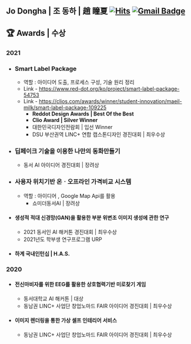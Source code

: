 <div> 
 
  ## Jo Dongha | 조 동하 | 趙 瞳夏    [![Hits](https://hits.seeyoufarm.com/api/count/incr/badge.svg?url=https%3A%2F%2Fgithub.com%2Fjodongha&count_bg=%23000000&title_bg=%23000000&icon=&icon_color=%23E7E7E7&title=hits&edge_flat=false)](https://hits.seeyoufarm.com) [![Gmail Badge](https://img.shields.io/badge/Gmail-d14836?style=flat-square&logo=Gmail&logoColor=white&link=mailto:jodongrami@gmail.com)](mailto:jodongrami@gmail.com)
<!-- 
 ## :computer: Main Stack
 -->
 ## :trophy: Awards | 수상
  ### 2021
 + ### Smart Label Package
   + 역할 : 아이디어 도출, 프로세스 구성, 기술 원리 정리
   + Link - https://www.red-dot.org/ko/project/smart-label-package-54753
   + Link - https://clios.com/awards/winner/student-innovation/maeil-milk/smart-label-package-109225
     + **Reddot Design Awards | Best Of the Best**
     + **Clio Award | Silver Winner**
     + 대한민국디자인전람회 | 입선 Winner
     + DSU 부산권역 LINC+ 연합 캡스톤디자인 경진대회  | 최우수상
 
 
 + ### 딥페이크 기술을 이용한 나만의 동화만들기
   + 동서 AI 아이디어 경진대회 | 장려상
 
 + ### 사용자 위치기반 온ㆍ오프라인 가격비교 시스템
   + 역할 : 아이디어 , Google Map Api를 활용
     + 쇼미더동서AI | 장려상
 + #### 생성적 적대 신경망(GAN)을 활용한 부분 위변조 이미지 생성에 관한 연구
   + 2021 동서인 AI 해커톤 경진대회 | 최우수상
   + 2021년도 학부생 연구프로그램 URP
 + #### 하계 국내인턴십 | H.A.S.
 
### 2020
 + #### 전신마비자를 위한 EEG를 활용한 상호협력기반 미로찾기 게임
   + 동서대학교 AI 해커톤 | 대상
   + 동남권 LINC+ 사업단 창업노마드 FAIR 아이디어 경진대회 | 최우수상
 + #### 이미지 렌더링을 통한 가상 셀프 인테리어 서비스
   + 동남권 LINC+ 사업단 창업노마드 FAIR 아이디어 경진대회 | 최우수상
 
<!--    ### 2021
  + #### Reddot Design Awards
    + Best of the Best | Smart Label Package
  + #### 2021 제 3회 한국 스마트 관광콘텐츠 콘테스트 
    + 대상 | 인천 스마트 시티투어버스 (증강현실과 메타버스를 활용한 스마트 시티투어버스)
  + #### 2021 동서인 AI 해커톤 경진대회 
    + 최우수상 | 생성적 적대 신경망(GAN)을 활용한 부분 위변조 이미지 생성에 관한 연구 
  + #### 2021년도 학부생 연구프로그램 URP 
    + 생성적 적대 신경망(GAN)을 활용한 부분 위변조 이미지 생성에 관한 연구 
  + #### 동서 AI 아이디어 경진대회
    + 장려상 | 딥페이크 기술을 이용한 나만의 동화만들기
  + #### 쇼미더동서AI 
    + 장려상 | 사용자 위치기반 온ㆍ오프라인 가격비교 시스템
  + #### DSU LINC+ 메타버스기반 캡스톤디자인 경진대회 
    + 최우수상 | Smart Label Package
  + #### 대한민국디자인전람회
    + 입선 Winner | Smart Label Package
  + #### DSU 부산권역 LINC+ 연합 캡스톤디자인 경진대회 
    + 최우수상 | Smart Label Package
  + #### DSU 창업 아이디어 경진대회
    + 우수상 
  + #### 하계 국내인턴십 | H.A.S.

   ### 2020
  + #### 동서대학교 AI 해커톤 
    + 대상 | 전신마비자를 위한 EEG를 활용한 상호협력기반 미로찾기 게임
  + #### 동남권 LINC+ 사업단 창업노마드 FAIR 아이디어 경진대회 
    + 최우수상 | 전신마비자를 위한 EEG를 활용한 상호협력기반 미로찾기 게임
    + 우수상 | PVA 고분자 화합물의 수용성 필름 
  + #### 2020 DSU 창업 아이디어 경진대회
    + 최우수상 | 이미지 렌더링을 통한 가상 셀프 인테리어 서비스
 -->
</div>

<!--
<div>
  
  [![Anurag's github stats](https://github-readme-stats.vercel.app/api?username=jodongha)](https://github.com/anuraghazra/github-readme-stats) [![Top Langs](https://github-readme-stats.vercel.app/api/top-langs/?username=jodongha&layout=compact)](http://github.com/anuraghazra/github-readme-stats)
  
</div>
 -->

<!--
**jodongha/jodongha** is a ✨ _special_ ✨ repository because its `README.md` (this file) appears on your GitHub profile.

Here are some ideas to get you started:

- 🔭 I’m currently working on ...
- 🌱 I’m currently learning ...
- 👯 I’m looking to collaborate on ...
- 🤔 I’m looking for help with ...
- 💬 Ask me about ...
- 📫 How to reach me: ...
- 😄 Pronouns: ...
- ⚡ Fun fact: ...
-->
